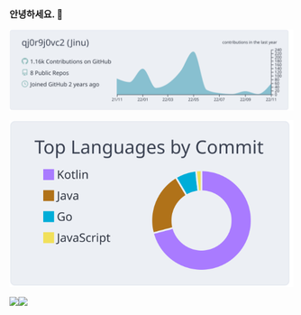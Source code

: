 ### 안녕하세요. 👋



[![](https://raw.githubusercontent.com/jinwoo794533/jinwoo794533/main/profile-summary-card-output/nord_bright/0-profile-details.svg)](https://github.com/vn7n24fzkq/github-profile-summary-cards)

[![](https://raw.githubusercontent.com/jinwoo794533/jinwoo794533/main/profile-summary-card-output/nord_bright/2-most-commit-language.svg)](https://github.com/vn7n24fzkq/github-profile-summary-cards)





<!--
**jinwoo794533/jinwoo794533** is a ✨ _special_ ✨ repository because its `README.md` (this file) appears on your GitHub profile.

Here are some ideas to get you started:

- 🔭 I’m currently working on ...
- 🌱 I’m currently learning ...
- 👯 I’m looking to collaborate on ...
- 🤔 I’m looking for help with ...
- 💬 Ask me about ...
- 📫 How to reach me: ...
- 😄 Pronouns: ...
- ⚡ Fun fact: ...
-->

<img src="https://github-readme-stats.vercel.app/api?username=qj0r9j0vc2&theme=radical&show_icons=true"><img src="http://mazassumnida.wtf/api/v2/generate_badge?boj=qj0r9j0vc2"/>
